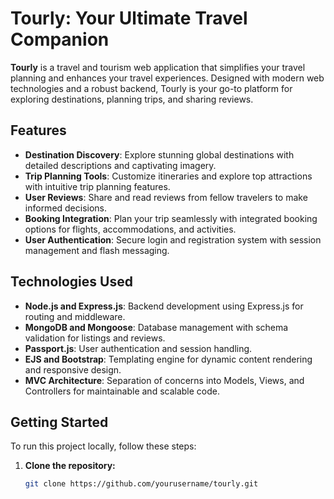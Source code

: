 # Tourly: Your Ultimate Travel Companion

**Tourly** is a travel and tourism web application that simplifies your travel planning and enhances your travel experiences. Designed with modern web technologies and a robust backend, Tourly is your go-to platform for exploring destinations, planning trips, and sharing reviews.

## Features

- **Destination Discovery**: Explore stunning global destinations with detailed descriptions and captivating imagery.
- **Trip Planning Tools**: Customize itineraries and explore top attractions with intuitive trip planning features.
- **User Reviews**: Share and read reviews from fellow travelers to make informed decisions.
- **Booking Integration**: Plan your trip seamlessly with integrated booking options for flights, accommodations, and activities.
- **User Authentication**: Secure login and registration system with session management and flash messaging.

## Technologies Used

- **Node.js and Express.js**: Backend development using Express.js for routing and middleware.
- **MongoDB and Mongoose**: Database management with schema validation for listings and reviews.
- **Passport.js**: User authentication and session handling.
- **EJS and Bootstrap**: Templating engine for dynamic content rendering and responsive design.
- **MVC Architecture**: Separation of concerns into Models, Views, and Controllers for maintainable and scalable code.

## Getting Started

To run this project locally, follow these steps:

1. **Clone the repository:**
   ```bash
   git clone https://github.com/yourusername/tourly.git
